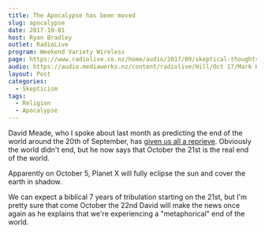 ```yaml
---
title: The Apocalypse has been moved
slug: apocalypse
date: 2017-10-01
host: Ryan Bradley
outlet: RadioLive
program: Weekend Variety Wireless
page: https://www.radiolive.co.nz/home/audio/2017/09/skeptical-thoughts.html
audio: https://audio.mediaworks.nz/content/radiolive/Hill/Oct 17/Mark HoneyChurch 1_10_17.mp3
layout: Post
categories:
  - Skepticism
tags:
  - Religion
  - Apocalypse
---
```


David Meade, who I spoke about last month as predicting the end of the world around the 20th of September, has [given us all a reprieve](http://metro.co.uk/2017/09/25/death-planet-nibiru-is-actually-going-to-hit-earth-on-october-21-christians-now-claim-6953324/#). Obviously the world didn't end, but he now says that October the 21st is the real end of the world.

<!-- more -->

Apparently on October 5, Planet X will fully eclipse the sun and cover the earth in shadow.

We can expect a biblical 7 years of tribulation starting on the 21st, but I'm pretty sure that come October the 22nd David will make the news once again as he explains that we're experiencing a "metaphorical" end of the world.
